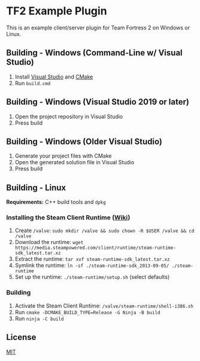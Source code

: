# TF2 Example Plugin

This is an example client/server plugin for Team Fortress 2 on Windows or Linux.

## Building - Windows (Command-Line w/ Visual Studio)
1. Install [Visual Studio](https://visualstudio.microsoft.com/downloads/) and [CMake](https://cmake.org/)
1. Run `build.cmd`

## Building - Windows (Visual Studio 2019 or later)
1. Open the project repository in Visual Studio
2. Press build

## Building - Windows (Older Visual Studio)
1. Generate your project files with CMake
2. Open the generated solution file in Visual Studio
3. Press build

## Building - Linux
**Requirements:** C++ build tools and `dpkg`
### Installing the Steam Client Runtime ([Wiki](https://developer.valvesoftware.com/wiki/Source_SDK_2013#Source_SDK_2013_on_Linux))
1. Create `/valve`: `sudo mkdir /valve && sudo chown -R $USER /valve && cd /valve`
2. Download the runtime: `wget https://media.steampowered.com/client/runtime/steam-runtime-sdk_latest.tar.xz`
3. Extract the runtime: `tar xvf steam-runtime-sdk_latest.tar.xz`
4. Symlink the runtime: `ln -sf ./steam-runtime-sdk_2013-09-05/ ./steam-runtime`
5. Set up the runtime: `./steam-runtime/setup.sh` (select defaults)

### Building
1. Activate the Steam Client Runtime: `/valve/steam-runtime/shell-i386.sh`
2. Run `cmake -DCMAKE_BUILD_TYPE=Release -G Ninja -B build`
3. Run `ninja -C build`


## License
[MIT](/LICENSE)
